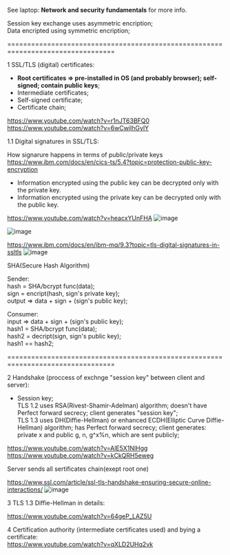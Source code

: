 See laptop: __Network and security fundamentals__ for more info.

Session key exchange uses asymmetric encription;\
Data encripted using symmetric encription;

=================================================================================

1 SSL/TLS (digital) certificates:
- __Root certificates => pre-installed in OS (and probably browser); self-signed; contain public keys__;
- Intermediate certificates;
- Self-signed certificate;
- Certificate chain;

https://www.youtube.com/watch?v=r1nJT63BFQ0 \
https://www.youtube.com/watch?v=6wCwjIhGylY

1.1 Digital signatures in SSL/TLS:

How signarure happens in terms of public/private keys\
https://www.ibm.com/docs/en/cics-ts/5.4?topic=protection-public-key-encryption

- Information encrypted using the public key can be decrypted only with the private key.
- Information encrypted using the private key can be decrypted only with the public key.

https://www.youtube.com/watch?v=heacxYUnFHA
![image](https://github.com/VIK2395/JWT_auth/assets/50545334/2e46ba0a-ad65-4f3a-87e9-4eabaf095de5)

![image](https://github.com/VIK2395/JWT_auth/assets/50545334/d73c0e7e-1ff8-4f70-a7be-5da93cf880ac)

https://www.ibm.com/docs/en/ibm-mq/9.3?topic=tls-digital-signatures-in-ssltls
![image](https://github.com/VIK2395/JWT_auth/assets/50545334/80efaaf7-5c9e-4930-b16b-005661d13a84)

SHA(Secure Hash Algorithm)

Sender:\
hash = SHA/bcrypt func(data);\
sign = encript(hash, sign's private key);\
output => data + sign + (sign's public key);

Consumer:\
input => data + sign + (sign's public key);\
hash1 = SHA/bcrypt func(data);\
hash2 = decript(sign, sign's public key);\
hash1 == hash2;

=================================================================================

2 Handshake (proccess of exchnge "session key" between client and server):
- Session key;\
TLS 1.2 uses RSA(Rivest-Shamir-Adelman) algorithm; doesn't have Perfect forward secrecy; client generates "session key";\
TLS 1.3 uses DH(Diffie-Hellman) or enhanced ECDH(Elliptic Curve Diffie-Hellman) algorithm; has Perfect forward secrecy; client generates: private x and public g, n, g^x%n, which are sent publicly;

https://www.youtube.com/watch?v=AlE5X1NlHgg \
https://www.youtube.com/watch?v=kCkQRH5eweg

Server sends all sertificates chain(exept root one)

https://www.ssl.com/article/ssl-tls-handshake-ensuring-secure-online-interactions/
![image](https://github.com/VIK2395/JWT_auth/assets/50545334/dad3da24-e57c-4194-949b-a83c167e5228)

3 TLS 1.3 Diffie-Hellman in details:

https://www.youtube.com/watch?v=64geP_LAZ5U

4 Certification authority (intermediate certificates used) and bying a certificate:\
https://www.youtube.com/watch?v=qXLD2UHq2vk
